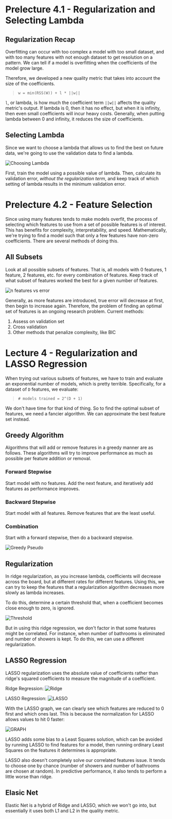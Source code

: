# Prelecture 4.1 - Regularization and Selecting Lambda
## Regularization Recap
Overfitting can occur with too complex a model with too small dataset, and with too many features with not enough dataset to get resolution on a pattern. We can tell if a model is overfitting when the coefficients of the model grow large.

Therefore, we developed a new quality metric that takes into account the size of the coefficients.

> `w = min(RSS(W)) + l * ||w||`

`l`, or lambda, is how much the coefficient term `||w||` affects the quality metric's output. If lambda is 0, then it has no effect, but when it is infinity, then even small coefficients will incur heavy costs. Generally, when putting lambda between 0 and infinity, it reduces the size of coefficients.

## Selecting Lambda
Since we want to choose a lambda that allows us to find the best on future data, we're going to use the validation data to find a lambda.

![Choosing Lambda](./img/4-1.png)

First, train the model using a possible value of lambda. Then, calculate its validation error, *without the regularization term*, and keep track of which setting of lambda results in the minimum validation error.

# Prelecture 4.2 - Feature Selection
Since using many features tends to make models overfit, the process of selecting which features to use from a set of possible features is of interest. This has benefits for complexity, interpretability, and speed. Mathematically, we're trying to find a model such that only a few features have non-zero coefficients. There are several methods of doing this.

## All Subsets
Look at all possible subsets of features. That is, all models with 0 features, 1 feature, 2 features, etc. for every combination of features. Keep track of what subset of features worked the best for a given number of features.

![n features vs error](./img/4-2.png)

Generally, as more features are introduced, true error will decrease at first, then begin to increase again. Therefore, the problem of finding an optimal set of features is an ongoing research problem. Current methods:

1. Assess on validation set
2. Cross validation
3. Other methods that penalize complexity, like BIC

# Lecture 4 - Regularization and LASSO Regression
When trying out various subsets of features, we have to train and evaluate an exponential number of models, which is pretty terrible. Specifically, for a dataset of `D` features, we evaluate:

> `# models trained = 2^(D + 1)`

We don't have time for that kind of thing. So to find the optimal subset of features, we need a fancier algorithm. 
We can approximate the best feature set instead.

## Greedy Algorithm
Algorithms that will add or remove features in a greedy manner are as follows. These algorithms will try to improve performance as much as possible per feature addition or removal.

### Forward Stepwise
Start model with no features. Add the next feature, and iteratively add features as performance improves.

### Backward Stepwise
Start model with all features. Remove features that are the least useful.

### Combination
Start with a forward stepwise, then do a backward stepwise.

![Greedy Pseudo](./img/4-3.png)

## Regularization
In ridge regularization, as you increase lambda, coefficients will decrease across the board, but at different rates for different features. Using this, we can try to keep the features that a regularization algorithm decreases more slowly as lambda increases.

To do this, determine a certain threshold that, when a coefficient becomes close enough to zero, is ignored.

![Threshold](./img/4-4.png)

But in using this ridge regression, we don't factor in that some features might be correlated. For instance, when number of bathrooms is eliminated and number of showers is kept. To do this, we can use a different regularization.

## LASSO Regression
LASSO regularization uses the absolute value of coefficients rather than ridge's squared coefficients to measure the magnitude of a coefficient.

Ridge Regression:
![Ridge](./img/4-5.png)

LASSO Regression:
![LASSO](./img/4-6.png)

With the LASSO graph, we can clearly see which features are reduced to 0 first and which ones last. This is because the normalization for LASSO allows values to hit 0 faster:

![GRAPH](./img/4-7.png)

LASSO adds some bias to a Least Squares solution, which can be avoided by running LASSO to find features for a model, then running ordinary Least Squares on the features it determines is appropriate.

LASSO also doesn't completely solve our correlated features issue. It tends to choose one by chance (number of showers and number of bathrooms are chosen at random). In predictive performance, it also tends to perform a little worse than ridge.

## Elasic Net
Elastic Net is a hybrid of Ridge and LASSO, which we won't go into, but essentially it uses both L1 and L2 in the quality metric.